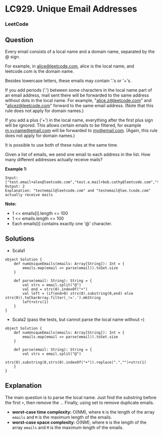 # LC929. Unique Email Addresses

### LeetCode

## Question

Every email consists of a local name and a domain name, separated by the @ sign.

For example, in alice@leetcode.com, alice is the local name, and leetcode.com is the domain name.

Besides lowercase letters, these emails may contain '.'s or '+'s.

If you add periods ('.') between some characters in the local name part of an email address, mail sent there will be forwarded to the same address without dots in the local name.  For example, "alice.z@leetcode.com" and "alicez@leetcode.com" forward to the same email address.  (Note that this rule does not apply for domain names.)

If you add a plus ('+') in the local name, everything after the first plus sign will be ignored. This allows certain emails to be filtered, for example m.y+name@email.com will be forwarded to my@email.com.  (Again, this rule does not apply for domain names.)

It is possible to use both of these rules at the same time.

Given a list of emails, we send one email to each address in the list.  How many different addresses actually receive mails? 

**Example 1:**
```
Input: ["test.email+alex@leetcode.com","test.e.mail+bob.cathy@leetcode.com","testemail+david@lee.tcode.com"]
Output: 2
Explanation: "testemail@leetcode.com" and "testemail@lee.tcode.com" actually receive mails
```

**Note:**

* 1 <= emails[i].length <= 100
* 1 <= emails.length <= 100
* Each emails[i] contains exactly one '@' character.

## Solutions

* Scala1
```
object Solution {
    def numUniqueEmails(emails: Array[String]): Int = {
        emails.map(email => parse(email)).toSet.size
    }
    
    def parse(email: String): String = {
        val strs = email.split("@")
        val end = strs(0).indexOf("+")
        val left = (if(end>0) strs(0).substring(0,end) else strs(0)).toCharArray.filter(_!='.').mkString
        left+strs(1)
    }
}
```

* Scala2 (pass the tests, but cannot parse the local name without `+`)
```
object Solution {
    def numUniqueEmails(emails: Array[String]): Int = {
        emails.map(email => parse(email)).toSet.size
    }
    
    def parse(email: String): String = {
        val strs = email.split("@")
        strs(0).substring(0,strs(0).indexOf("+")).replace(".","")+strs(1)
    }
}
```

## Explanation

The main question is to parse the local name. Just find the substring before the first `+`, then remove the `.`. Finally, using set to remove duplicate emails.

* **worst-case time complexity:** O(NM), where `N` is the length of the array `emails` and `M` is the maximum length of the emails.
* **worst-case space complexity:** O(NM), where `N` is the length of the array `emails` and `M` is the maximum length of the emails.
